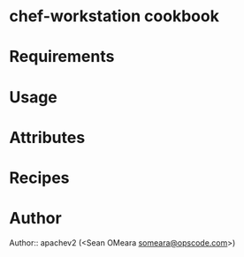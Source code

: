 # chef-workstation cookbook

# Requirements

# Usage

# Attributes

# Recipes

# Author

Author:: apachev2 (<Sean OMeara <someara@opscode.com>>)

